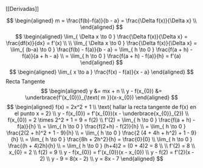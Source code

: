 [[Derivadas]]

$$
\begin{aligned}
m = \frac{f(b)-f(a)}{b - a} = \frac{\Delta f(x)}{\Delta x} \\
\end{aligned}
$$$$
\begin{aligned}
\lim_{ \Delta x \to 0 } \frac{\Delta f(x)}{\Delta x} = \frac{df(x)}{dx} = f'(x) \\
\\
\lim_{ \Delta x \to 0 } \frac{\Delta f(x)}{\Delta x} = \lim_{ (b-a) \to 0 } \frac{f(b) - f(a)}{b - a} = \lim_{ h \to 0 } \frac{f(a + h) - f(a)}{a + h - a} \\
= \lim_{ h \to 0 } \frac{f(a + h) - f(a)}{h} = f'(a)  
\end{aligned}
$$
$$
\begin{aligned}
\lim_{ x \to a }  \frac{f(x) - f(a)}{x - a}
\end{aligned}
$$
Recta Tangente
$$
\begin{aligned}
y &= mx + n \\
y - f(x_{0}) &= \underbrace{f'(x_{0})}_{\text{ m }}(x-x_{0})
\end{aligned}
$$
$$
\begin{aligned}
f(x) = 2x^2 + 1 \\
\text{ hallar la recta tangente de f(x) en el punto x = 2} \\
y - f(x_{0}) = f'(x_{0})(x - \underbrace{x_{0}}_{2}) \\
f(x_{0}) = 2 \times 2^2 + 1 = 9 = f(2) \\
f'(2) = \lim_{ h \to 0 } \frac{f(a + h) - f(a)}{h} \\
= \lim_{ h \to 0 } \frac{f(2+h) - f(2)}{h} \\
= \lim_{ h \to 0 } \frac{2(2 + h)^2 + 1 - 9}{h} \\
= \lim_{ h \to 0 } \frac{2 (4 + 4h + h^2) + 1 - 9}{h} \\
= \lim_{ h \to 0 } \frac{8h + 2h^2}{h} = \frac{0}{0} \\
\lim_{ h \to 0 } \frac{(h + 4)2h}{h} \\
= \lim_{ h \to 0 } (h+4)2 = (0 + 4)2 = 8 \\
\\
f'(2) = 8 \\
x_{0} = 2 \\
f(2) = 9 \\
y - f(x_{0}) = f'(x_{0})(x - x_{0}) \\
y - f(2) = f'(2)(x - 2) \\
y - 9 = 8(x - 2) \\
y = 8x - 7
\end{aligned}
$$
